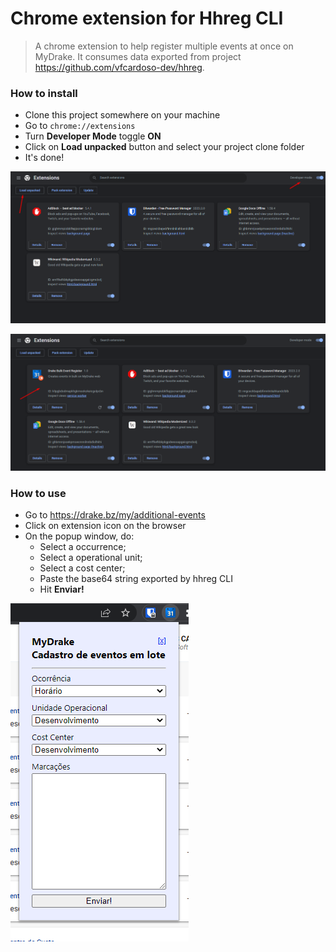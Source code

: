 # Chrome extension for Hhreg CLI

> A chrome extension to help register multiple events at once on MyDrake.
> It consumes data exported from project https://github.com/vfcardoso-dev/hhreg.

### How to install

- Clone this project somewhere on your machine
- Go to `chrome://extensions`
- Turn **Developer Mode** toggle **ON**
- Click on **Load unpacked** button and select your project clone folder
- It's done!

![alt text](https://github.com/vfcardoso-dev/hhreg.chrome/blob/main/img/extensions1.png?raw=true)

![alt text](https://github.com/vfcardoso-dev/hhreg.chrome/blob/main/img/extensions2.png?raw=true)


### How to use
- Go to https://drake.bz/my/additional-events
- Click on extension icon on the browser
- On the popup window, do:
    - Select a occurrence;
    - Select a operational unit;
    - Select a cost center;
    - Paste the base64 string exported by hhreg CLI
    - Hit **Enviar!**

![alt text](https://github.com/vfcardoso-dev/hhreg.chrome/blob/main/img/popup.png?raw=true)